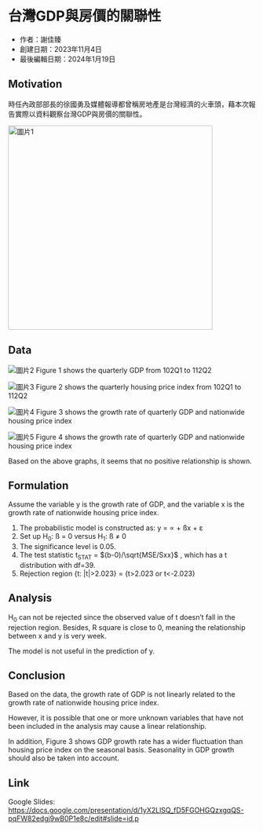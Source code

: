 # 台灣GDP與房價的關聯性
- 作者：謝佳臻
- 創建日期：2023年11月4日
- 最後編輯日期：2024年1月19日

## Motivation
時任內政部部長的徐國勇及媒體報導都曾稱房地產是台灣經濟的火車頭，藉本次報告實際以資料觀察台灣GDP與房價的關聯性。

<img width="416" alt="圖片1" src="https://github.com/jnh14/2023-Fall-Stat/assets/149865884/e2f942aa-9e1c-4a82-8492-0a4bb2ff48fb">

## Data
![圖片2](https://github.com/jnh14/2023-Fall-Stat/assets/149865884/1898f55b-358d-48d6-b20c-38c28b5793e5)
Figure 1 shows the quarterly GDP from 102Q1 to 112Q2

![圖片3](https://github.com/jnh14/2023-Fall-Stat/assets/149865884/52783f07-38e0-4f30-a3d3-3faf39ee5110)
Figure 2 shows the quarterly housing price index from 102Q1 to 112Q2

![圖片4](https://github.com/jnh14/2023-Fall-Stat/assets/149865884/cc42f9f7-87c4-4fef-9f64-5e25a876bcac)
Figure 3 shows the growth rate of quarterly GDP and nationwide housing price index

![圖片5](https://github.com/jnh14/2023-Fall-Stat/assets/149865884/24a91aa4-940f-436d-b1ff-d7549332ad54)
Figure 4 shows the growth rate of quarterly GDP and nationwide housing price index

Based on the above graphs, it seems that no positive relationship is shown.

## Formulation
Assume the variable y is the growth rate of GDP, and the variable x is the growth rate of nationwide housing price index.
1. The probabilistic model is constructed as: y = ∝ + ßx + ε
2. Set up H<sub>0</sub>: ß = 0 versus H<sub>1</sub>: ß ≠ 0
3. The significance level is 0.05.
4. The test statistic t<sub>STAT</sub> =  $`(b-0)/\sqrt{MSE/Sxx}`$ , which has a t distribution with df=39.
5. Rejection region {t: |t|>2.023} = {t>2.023 or t<-2.023}

## Analysis
H<sub>0</sub> can not be rejected since the observed value of t doesn’t fall in the rejection region.
Besides, R square is close to 0, meaning the relationship between x and y is very week.

The model is not useful in the prediction of y.

## Conclusion
Based on the data, the growth rate of GDP is not linearly related to the growth rate of nationwide housing price index.

However, it is possible that one or more unknown variables that have not been included in the analysis may cause a linear relationship.

In addition, Figure 3 shows GDP growth rate has a wider fluctuation than housing price index on the seasonal basis.
Seasonality in GDP growth should also be taken into account.

## Link
Google Slides: https://docs.google.com/presentation/d/1yX2LlSQ_fD5FGOHGQzxgqQS-pqFW82edgj9wB0P1e8c/edit#slide=id.p

